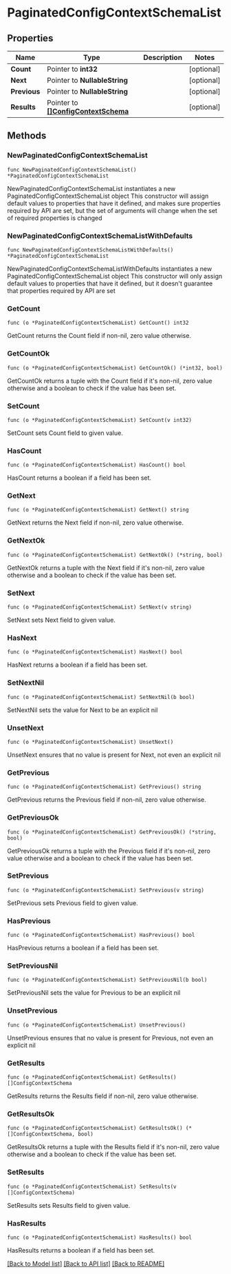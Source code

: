 # PaginatedConfigContextSchemaList

## Properties

Name | Type | Description | Notes
------------ | ------------- | ------------- | -------------
**Count** | Pointer to **int32** |  | [optional] 
**Next** | Pointer to **NullableString** |  | [optional] 
**Previous** | Pointer to **NullableString** |  | [optional] 
**Results** | Pointer to [**[]ConfigContextSchema**](ConfigContextSchema.md) |  | [optional] 

## Methods

### NewPaginatedConfigContextSchemaList

`func NewPaginatedConfigContextSchemaList() *PaginatedConfigContextSchemaList`

NewPaginatedConfigContextSchemaList instantiates a new PaginatedConfigContextSchemaList object
This constructor will assign default values to properties that have it defined,
and makes sure properties required by API are set, but the set of arguments
will change when the set of required properties is changed

### NewPaginatedConfigContextSchemaListWithDefaults

`func NewPaginatedConfigContextSchemaListWithDefaults() *PaginatedConfigContextSchemaList`

NewPaginatedConfigContextSchemaListWithDefaults instantiates a new PaginatedConfigContextSchemaList object
This constructor will only assign default values to properties that have it defined,
but it doesn't guarantee that properties required by API are set

### GetCount

`func (o *PaginatedConfigContextSchemaList) GetCount() int32`

GetCount returns the Count field if non-nil, zero value otherwise.

### GetCountOk

`func (o *PaginatedConfigContextSchemaList) GetCountOk() (*int32, bool)`

GetCountOk returns a tuple with the Count field if it's non-nil, zero value otherwise
and a boolean to check if the value has been set.

### SetCount

`func (o *PaginatedConfigContextSchemaList) SetCount(v int32)`

SetCount sets Count field to given value.

### HasCount

`func (o *PaginatedConfigContextSchemaList) HasCount() bool`

HasCount returns a boolean if a field has been set.

### GetNext

`func (o *PaginatedConfigContextSchemaList) GetNext() string`

GetNext returns the Next field if non-nil, zero value otherwise.

### GetNextOk

`func (o *PaginatedConfigContextSchemaList) GetNextOk() (*string, bool)`

GetNextOk returns a tuple with the Next field if it's non-nil, zero value otherwise
and a boolean to check if the value has been set.

### SetNext

`func (o *PaginatedConfigContextSchemaList) SetNext(v string)`

SetNext sets Next field to given value.

### HasNext

`func (o *PaginatedConfigContextSchemaList) HasNext() bool`

HasNext returns a boolean if a field has been set.

### SetNextNil

`func (o *PaginatedConfigContextSchemaList) SetNextNil(b bool)`

 SetNextNil sets the value for Next to be an explicit nil

### UnsetNext
`func (o *PaginatedConfigContextSchemaList) UnsetNext()`

UnsetNext ensures that no value is present for Next, not even an explicit nil
### GetPrevious

`func (o *PaginatedConfigContextSchemaList) GetPrevious() string`

GetPrevious returns the Previous field if non-nil, zero value otherwise.

### GetPreviousOk

`func (o *PaginatedConfigContextSchemaList) GetPreviousOk() (*string, bool)`

GetPreviousOk returns a tuple with the Previous field if it's non-nil, zero value otherwise
and a boolean to check if the value has been set.

### SetPrevious

`func (o *PaginatedConfigContextSchemaList) SetPrevious(v string)`

SetPrevious sets Previous field to given value.

### HasPrevious

`func (o *PaginatedConfigContextSchemaList) HasPrevious() bool`

HasPrevious returns a boolean if a field has been set.

### SetPreviousNil

`func (o *PaginatedConfigContextSchemaList) SetPreviousNil(b bool)`

 SetPreviousNil sets the value for Previous to be an explicit nil

### UnsetPrevious
`func (o *PaginatedConfigContextSchemaList) UnsetPrevious()`

UnsetPrevious ensures that no value is present for Previous, not even an explicit nil
### GetResults

`func (o *PaginatedConfigContextSchemaList) GetResults() []ConfigContextSchema`

GetResults returns the Results field if non-nil, zero value otherwise.

### GetResultsOk

`func (o *PaginatedConfigContextSchemaList) GetResultsOk() (*[]ConfigContextSchema, bool)`

GetResultsOk returns a tuple with the Results field if it's non-nil, zero value otherwise
and a boolean to check if the value has been set.

### SetResults

`func (o *PaginatedConfigContextSchemaList) SetResults(v []ConfigContextSchema)`

SetResults sets Results field to given value.

### HasResults

`func (o *PaginatedConfigContextSchemaList) HasResults() bool`

HasResults returns a boolean if a field has been set.


[[Back to Model list]](../README.md#documentation-for-models) [[Back to API list]](../README.md#documentation-for-api-endpoints) [[Back to README]](../README.md)


